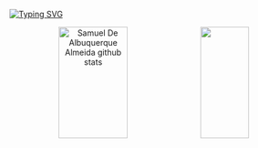 [![Typing SVG](https://readme-typing-svg.herokuapp.com/?color=ffffff&size=35&center=true&vCenter=true&width=1000&lines=Hello,+my+name+is+Samuel+:%29;Be+Welcome!;SamuTechMan+%E2%9C%94%EF%B8%8F)](https://git.io/typing-svg)

<div align="center">  
  <img width="49%" height="195px" src="https://github-readme-stats.vercel.app/api?username=SamuTechMan&show_icons=true&count_private=true&hide_border=true&title_color=ffffff&icon_color=01C231&text_color=f6f5f4&bg_color=0d1117" alt="Samuel De Albuquerque Almeida github stats" /> 
  <img width="41%" height="195px" src="https://github-readme-stats.vercel.app/api/top-langs/?username=SamuTechMan&layout=compact&hide_border=true&title_color=ffffff&text_color=f6f5f4&bg_color=0d1117" />
